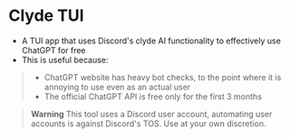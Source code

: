 # Clyde TUI

- A TUI app that uses Discord's clyde AI functionality to effectively use ChatGPT for free
- This is useful because:

> - ChatGPT website has heavy bot checks, to the point where it is annoying to use even as an actual user
> - The official ChatGPT API is free only for the first 3 months

> **Warning**
> This tool uses a Discord user account, automating user accounts is against Discord's TOS. Use at your own discretion.
